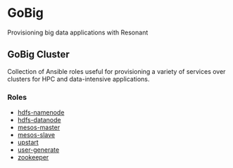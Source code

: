 
# GoBig

Provisioning big data applications with Resonant

## GoBig Cluster

Collection of Ansible roles useful for provisioning a variety of services over
clusters for HPC and data-intensive applications.

### Roles
  - [hdfs-namenode](doc/hadoop.md)
  - [hdfs-datanode](doc/hadoop.md)
  - [mesos-master](doc/mesos.md)
  - [mesos-slave](doc/mesos.md)
  - [upstart](doc/upstart.md)
  - [user-generate](doc/user-generate.md)
  - [zookeeper](doc/zookeeper.md)

